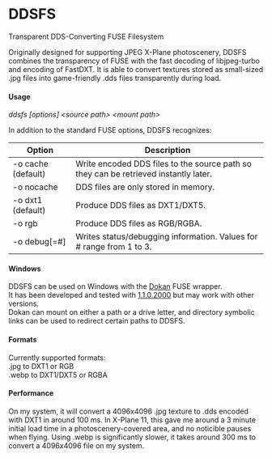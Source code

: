 # DDSFS
Transparent DDS-Converting FUSE Filesystem

Originally designed for supporting JPEG X-Plane photoscenery, DDSFS combines the transparency of FUSE with the 
fast decoding of libjpeg-turbo and encoding of FastDXT. It is able to convert textures stored as
small-sized .jpg files into game-friendly .dds files transparently during load.

#### Usage
*ddsfs [options] &lt;source path&gt; &lt;mount path&gt;*  

In addition to the standard FUSE options, DDSFS recognizes:  

| Option             | Description |
| ------------------ | ----------- |
| -o cache (default) | Write encoded DDS files to the source path so they can be retrieved instantly later.
| -o nocache         | DDS files are only stored in memory.
| -o dxt1 (default)  | Produce DDS files as DXT1/DXT5.
| -o rgb             | Produce DDS files as RGB/RGBA.
| -o debug[=#]       | Writes status/debugging information. Values for # range from 1 to 3.

#### Windows
DDSFS can be used on Windows with the [Dokan](http://dokan-dev.github.io/) FUSE wrapper.  
It has been developed and tested with [1.1.0.2000](https://github.com/dokan-dev/dokany/releases/tag/v1.1.0.2000) but may work with other versions.  
Dokan can mount on either a path or a drive letter, and directory symbolic links can be used to redirect certain paths to DDSFS.

#### Formats
Currently supported formats:  
.jpg to DXT1 or RGB  
.webp to DXT1/DXT5 or RGBA

#### Performance
On my system, it will convert a 4096x4096 .jpg texture to .dds encoded with DXT1 in around 100 ms. 
In X-Plane 11, this gave me around a 3 minute initial load time in a photoscenery-covered area, and no noticible pauses
when flying.
Using .webp is significantly slower, it takes around 300 ms to convert a 4096x4096 file on my system.

